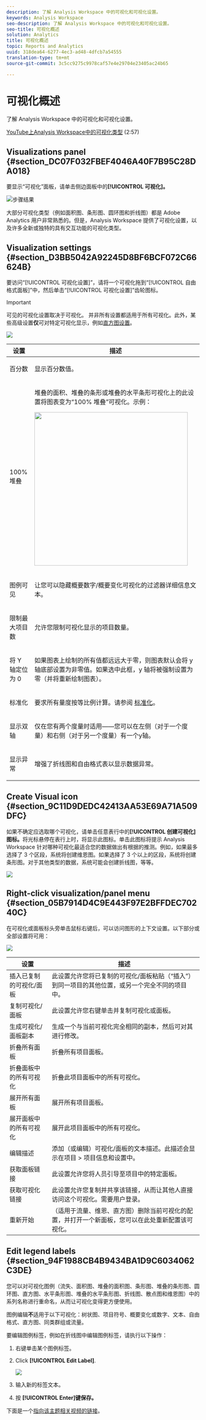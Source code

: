 ```yaml
---
description: 了解 Analysis Workspace 中的可视化和可视化设置。
keywords: Analysis Workspace
seo-description: 了解 Analysis Workspace 中的可视化和可视化设置。
seo-title: 可视化概述
solution: Analytics
title: 可视化概述
topic: Reports and Analytics
uuid: 318dea64-6277-4ec3-ad48-4dfcb7a54555
translation-type: tm+mt
source-git-commit: 3c5cc9275c9978caf57e4e29704e23405ac24b65

---
```



# 可视化概述

了解 Analysis Workspace 中的可视化和可视化设置。

[YouTube上Analysis Workspace中的可视化类型](https://www.youtube.com/watch?v=b1zLEywRa6w&index=39&list=PL2tCx83mn7GuNnQdYGOtlyCu0V5mEZ8sS) (2:57)

## Visualizations panel {#section_DC07F032FBEF4046A40F7B95C28DA018}

要显示“可视化”面板，请单击侧边面板中的&#x200B;**[!UICONTROL 可视化]。**

![步骤结果](assets/visualizations.png)

大部分可视化类型（例如面积图、条形图、圆环图和折线图）都是 Adobe Analytics 用户非常熟悉的。但是，Analysis Workspace 提供了可视化设置，以及许多全新或独特的具有交互功能的可视化类型。

## Visualization settings {#section_D3BB5042A92245D8BF6BCF072C66624B}

要访问“[!UICONTROL 可视化设置]”，请将一个可视化拖到“[!UICONTROL 自由格式面板]”中，然后单击“[!UICONTROL 可视化设置]”齿轮图标。

>[!IMPORTANT]
>
>可见的可视化设置取决于可视化。 并非所有设置都适用于所有可视化。此外，某些高级设置&#x200B;**仅**&#x200B;可对特定可视化显示，例如[直方图设置](../../../analyze/analysis-workspace/visualizations/histogram.md#section_09D774C584864D4CA6B5672DC2927477)。

![](assets/visualization_settings.png)

<table id="table_E0695243886046979EE609FAE5D6EA00"> 
 <thead> 
  <tr> 
   <th colname="col1" class="entry"> 设置 </th> 
   <th colname="col2" class="entry"> 描述 </th> 
  </tr> 
 </thead>
 <tbody> 
  <tr> 
   <td colname="col1"> <p>百分数 </p> </td> 
   <td colname="col2"> <p>显示百分数值。 </p> </td> 
  </tr> 
  <tr> 
   <td colname="col1"> <p>100% 堆叠 </p> </td> 
   <td colname="col2"> <p>堆叠的面积、堆叠的条形或堆叠的水平条形可视化上的此设置将图表变为“100% 堆叠”可视化。示例： </p> <p><img  src="assets/stacked_100_percent.png" placement="break" width="400px" id="image_1B60D53F7EB84571B1580BC3A1E603EE" /> </p> </td> 
  </tr> 
  <tr> 
   <td colname="col1"> <p>图例可见 </p> </td> 
   <td colname="col2"> <p>让您可以隐藏概要数字/概要变化可视化的过滤器详细信息文本。 </p> </td> 
  </tr> 
  <tr> 
   <td colname="col1"> <p>限制最大项目数 </p> </td> 
   <td colname="col2"> <p>允许您限制可视化显示的项目数量。 </p> </td> 
  </tr> 
  <tr> 
   <td colname="col1"> <p>将 Y 轴定位为 0 </p> </td> 
   <td colname="col2"> <p> 如果图表上绘制的所有值都远远大于零，则图表默认会将 y 轴底部设置为非零值。如果选中此框，y 轴将被强制设置为零（并将重新绘制图表）。 </p> </td> 
  </tr> 
  <tr> 
   <td colname="col1"> <p>标准化 </p> </td> 
   <td colname="col2"> <p>要求所有量度按等比例计算。请参阅 <a href="https://marketing.adobe.com/resources/help/en_US/reference/normalization.html" format="https" scope="external"> 标准化</a>。 </p> </td> 
  </tr> 
  <tr> 
   <td colname="col1"> <p>显示双轴 </p> </td> 
   <td colname="col2"> <p>仅在您有两个度量时适用——您可以在左侧（对于一个度量）和右侧（对于另一个度量）有一个y轴。 </p> </td> 
  </tr> 
  <tr> 
   <td colname="col1"> <p>显示异常 </p> </td> 
   <td colname="col2"> <p>增强了折线图和自由格式表以显示数据异常。 </p> </td> 
  </tr> 
 </tbody> 
</table>

## Create Visual icon {#section_9C11D9DEDC42413AA53E69A71A509DFC}

如果不确定应选取哪个可视化，请单击任意表行中的&#x200B;**[!UICONTROL 创建可视化]图标。**&#x200B;将光标悬停在表行上时，将显示此图标。单击此图标将提示 Analysis Workspace 针对哪种可视化最适合您的数据做出有根据的推测。例如，如果最多选择了 3 个区段，系统将创建维恩图。如果选择了 3 个以上的区段，系统将创建条形图。对于其他类型的数据，系统可能会创建折线图，等等。

![](assets/create-visual.png)

## Right-click visualization/panel menu {#section_05B7914D4C9E443F97E2BFFDEC70240C}

在可视化或面板标头旁单击鼠标右键后，可以访问图形的上下文设置。以下部分或全部设置将可用：

![](assets/right-click_menu.png)

| 设置 | 描述 |
|--- |--- |
| 插入已复制的可视化/面板 | 此设置允许您将已复制的可视化/面板粘贴（“插入”）到同一项目的其他位置，或另一个完全不同的项目中。 |
| 复制可视化/面板 | 此设置允许您右键单击并复制可视化或面板。 |
| 生成可视化/面板副本 | 生成一个与当前可视化完全相同的副本，然后可对其进行修改。 |
| 折叠所有面板 | 折叠所有项目面板。 |
| 折叠面板中的所有可视化 | 折叠此项目面板中的所有可视化。 |
| 展开所有面板 | 展开所有项目面板。 |
| 展开面板中的所有可视化 | 展开此项目面板中的所有可视化。 |
| 编辑描述 | 添加（或编辑）可视化/面板的文本描述。此描述会显示在项目 &gt; 项目信息和设置中。 |
| 获取面板链接 | 此设置允许您将人员引导至项目中的特定面板。 |
| 获取可视化链接 | 此设置允许您复制并共享该链接，从而让其他人直接访问这个可视化。需要用户登录。 |
| 重新开始 | （适用于流量、维恩、直方图）删除当前可视化的配置，并打开一个新面板，您可以在此处重新配置该可视化。 |

## Edit legend labels {#section_94F1988CB4B9434BA1D9C6034062C3DE}

您可以对可视化图例（流失、面积图、堆叠的面积图、条形图、堆叠的条形图、圆环图、直方图、水平条形图、堆叠的水平条形图、折线图、散点图和维恩图）中的系列名称进行重命名，从而让可视化变得更方便使用。

图例编辑&#x200B;**不**&#x200B;适用于以下可视化：树状图、项目符号、概要变化或数字、文本、自由格式、直方图、同类群组或流量。

要编辑图例标签，例如在折线图中编辑图例标签，请执行以下操作：

1. 右键单击某个图例标签。
1. Click **[!UICONTROL Edit Label]**.

   ![](assets/edit-label.png)

1. 输入新的标签文本。
1. 按 **[!UICONTROL Enter]键保存。**

下面是一个[指向该主题相关视频的链接](https://www.youtube.com/watch?v=mry3vDrTml0&index=61&list=PL2tCx83mn7GuNnQdYGOtlyCu0V5mEZ8sS)。
